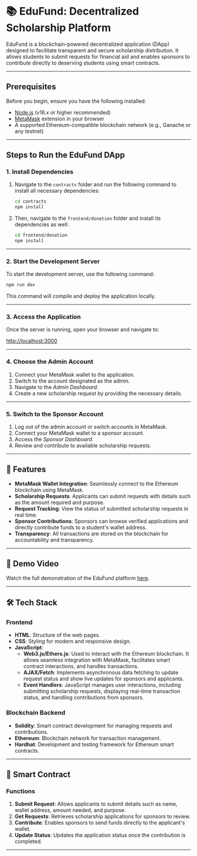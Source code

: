 
# 📚 EduFund: Decentralized Scholarship Platform

EduFund is a blockchain-powered decentralized application (DApp) designed to facilitate transparent and secure scholarship distribution. It allows students to submit requests for financial aid and enables sponsors to contribute directly to deserving students using smart contracts.

---

## Prerequisites

Before you begin, ensure you have the following installed:

- [Node.js](https://nodejs.org/) (v16.x or higher recommended)
- [MetaMask](https://metamask.io/) extension in your browser
- A supported Ethereum-compatible blockchain network (e.g., Ganache or any testnet)

---

## Steps to Run the EduFund DApp

### 1. Install Dependencies

1. Navigate to the `contracts` folder and run the following command to install all necessary dependencies:

   ```bash
   cd contracts
   npm install
   ```

2. Then, navigate to the `frontend/donation` folder and install its dependencies as well:

   ```bash
   cd frontend/donation
   npm install
   ```

---

### 2. Start the Development Server

To start the development server, use the following command:

```bash
npm run dev
```

This command will compile and deploy the application locally.

---

### 3. Access the Application

Once the server is running, open your browser and navigate to:

[http://localhost:3000](http://localhost:3000)

---

### 4. Choose the Admin Account

1. Connect your MetaMask wallet to the application.
2. Switch to the account designated as the admin.
3. Navigate to the *Admin Dashboard*.
4. Create a new scholarship request by providing the necessary details.

---

### 5. Switch to the Sponsor Account

1. Log out of the admin account or switch accounts in MetaMask.
2. Connect your MetaMask wallet to a sponsor account.
3. Access the *Sponsor Dashboard*.
4. Review and contribute to available scholarship requests.

---

## 🚀 Features

- **MetaMask Wallet Integration**: Seamlessly connect to the Ethereum blockchain using MetaMask.
- **Scholarship Requests**: Applicants can submit requests with details such as the amount required and purpose.
- **Request Tracking**: View the status of submitted scholarship requests in real time.
- **Sponsor Contributions**: Sponsors can browse verified applications and directly contribute funds to a student's wallet address.
- **Transparency**: All transactions are stored on the blockchain for accountability and transparency.

---

## 🎥 Demo Video

Watch the full demonstration of the EduFund platform [here](https://youtu.be/1Hq5Li3Nfjs?si=vE1P5NCoiILs7tHa).

---

## 🛠 Tech Stack

### Frontend

- **HTML**: Structure of the web pages.
- **CSS**: Styling for modern and responsive design.
- **JavaScript**:
  - **Web3.js/Ethers.js**: Used to interact with the Ethereum blockchain. It allows seamless integration with MetaMask, facilitates smart contract interactions, and handles transactions.
  - **AJAX/Fetch**: Implements asynchronous data fetching to update request status and show live updates for sponsors and applicants.
  - **Event Handlers**: JavaScript manages user interactions, including submitting scholarship requests, displaying real-time transaction status, and handling contributions from sponsors.

### Blockchain Backend

- **Solidity**: Smart contract development for managing requests and contributions.
- **Ethereum**: Blockchain network for transaction management.
- **Hardhat**: Development and testing framework for Ethereum smart contracts.

---

## 📝 Smart Contract

### Functions

1. **Submit Request**: Allows applicants to submit details such as name, wallet address, amount needed, and purpose.
2. **Get Requests**: Retrieves scholarship applications for sponsors to review.
3. **Contribute**: Enables sponsors to send funds directly to the applicant's wallet.
4. **Update Status**: Updates the application status once the contribution is completed.

---


